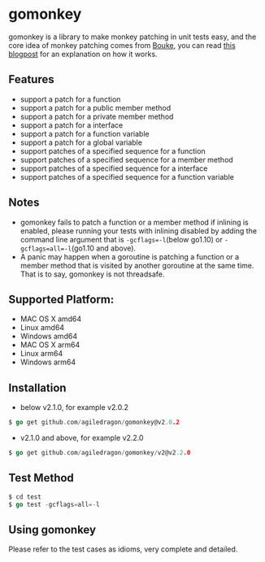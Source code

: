 # gomonkey

gomonkey is a library to make monkey patching in unit tests easy, and the core idea of monkey patching comes from [Bouke](https://github.com/bouk), you can read [this blogpost](https://bou.ke/blog/monkey-patching-in-go/) for an explanation on how it works.

## Features

+ support a patch for a function
+ support a patch for a public member method
+ support a patch for a private member method
+ support a patch for a interface
+ support a patch for a function variable
+ support a patch for a global variable
+ support patches of a specified sequence for a function
+ support patches of a specified sequence for a member method
+ support patches of a specified sequence for a interface
+ support patches of a specified sequence for a function variable

## Notes
+ gomonkey fails to patch a function or a member method if inlining is enabled, please running your tests with inlining disabled by adding the command line argument that is `-gcflags=-l`(below go1.10) or `-gcflags=all=-l`(go1.10 and above).
+ A panic may happen when a goroutine is patching a function or a member method that is visited by another goroutine at the same time. That is to say, gomonkey is not threadsafe.

## Supported Platform:

- MAC OS X amd64
- Linux amd64
- Windows amd64
- MAC OS X arm64
- Linux arm64
- Windows arm64

## Installation
- below v2.1.0, for example v2.0.2
```go
$ go get github.com/agiledragon/gomonkey@v2.0.2
```
- v2.1.0 and above, for example v2.2.0
```go
$ go get github.com/agiledragon/gomonkey/v2@v2.2.0
```

## Test Method
```go
$ cd test 
$ go test -gcflags=all=-l
```

## Using gomonkey

Please refer to the test cases as idioms, very complete and detailed.

